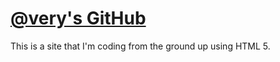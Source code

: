 # [@very's GitHub](http://github.averymiller.org)
This is a  site that I'm coding from the ground up using HTML 5. 

